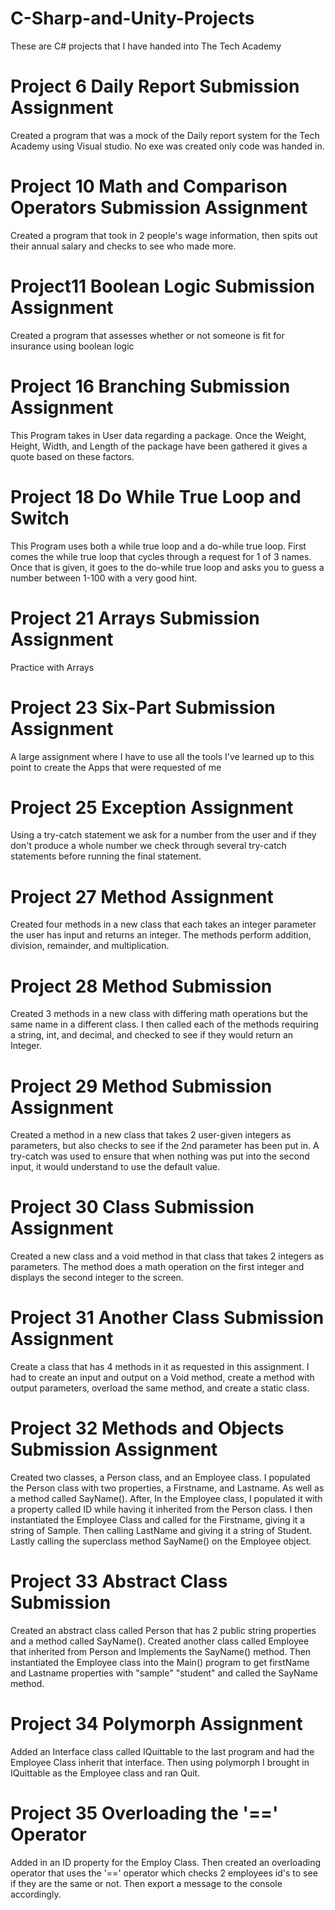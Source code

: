 # C-Sharp-and-Unity-Projects<br>
These are C# projects that I have handed into The Tech Academy<br>

# Project 6 Daily Report Submission Assignment<br>
Created a program that was a mock of the Daily report system for the Tech Academy using Visual studio. No exe was created only code was handed in.

# Project 10 Math and Comparison Operators Submission Assignment<br>
Created a program that took in 2 people's wage information, then spits out their annual salary and checks to see who made more.

# Project11 Boolean Logic Submission Assignment<br>
Created a program that assesses whether or not someone is fit for insurance using boolean logic

# Project 16 Branching Submission Assignment<br>
This Program takes in User data regarding a package. Once the Weight, Height, Width, and Length of the package have been gathered it gives a quote based on these factors.

# Project 18 Do While True Loop and Switch<br>
This Program uses both a while true loop and a do-while true loop. First comes the while true loop that cycles through a request for 1 of 3 names. Once that is given, it goes to the do-while true loop and asks you to guess a number between 1-100 with a very good hint.

# Project 21 Arrays Submission Assignment<br>
Practice with Arrays

# Project 23 Six-Part Submission Assignment<br>
A large assignment where I have to use all the tools I've learned up to this point to create the Apps that were requested of me

# Project 25 Exception Assignment<br>
Using a try-catch statement we ask for a number from the user and if they don't produce a whole number we check through several try-catch statements before running the final statement.

# Project 27 Method Assignment<br>
Created four methods in a new class that each takes an integer parameter the user has input and returns an integer. The methods perform addition, division, remainder, and multiplication.

# Project 28 Method Submission<br>
Created 3 methods in a new class with differing math operations but the same name in a different class. I then called each of the methods requiring a string, int, and decimal, and checked to see if they would return an Integer.

# Project 29 Method Submission Assignment<br>
Created a method in a new class that takes 2 user-given integers as parameters, but also checks to see if the 2nd parameter has been put in. A try-catch was used to ensure that when nothing was put into the second input, it would understand to use the default value.

# Project 30 Class Submission Assignment<br>
Created a new class and a void method in that class that takes 2 integers as parameters. The method does a math operation on the first integer and displays the second integer to the screen.

# Project 31 Another Class Submission Assignment<br>
Create a class that has 4 methods in it as requested in this assignment. I had to create an input and output on a Void method, create a method with output parameters, overload the same method, and create a static class.

# Project 32 Methods and Objects Submission Assignment<br>
Created two classes, a Person class, and an Employee class. I populated the Person class with two properties, a Firstname, and Lastname. As well as a method called SayName(). After, In the Employee class, I populated it with a property called ID while having it inherited from the Person class. I then instantiated the Employee Class and called for the Firstname, giving it a string of Sample. Then calling LastName and giving it a string of Student. Lastly calling the superclass method SayName() on the Employee object.

# Project 33 Abstract Class Submission <br>
Created an abstract class called Person that has 2 public string properties and a method called SayName(). Created another class called Employee that inherited from Person and Implements the SayName() method. Then instantiated the Employee class into the Main() program to get firstName and Lastname properties with "sample" "student" and called the SayName method.

# Project 34 Polymorph Assignment <br>
Added an Interface class called IQuittable to the last program and had the Employee Class inherit that interface. Then using polymorph I brought in IQuittable as the Employee class and ran Quit.

# Project 35 Overloading the '==' Operator <br>
Added in an ID property for the Employ Class. Then created an overloading operator that uses the '==' operator which checks 2 employees id's to see if they are the same or not. Then export a message to the console accordingly.